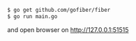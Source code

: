 ```bash
$ go get github.com/gofiber/fiber
$ go run main.go
```
and open browser on http://127.0.0.1:51515